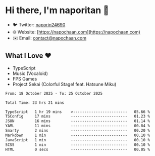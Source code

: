 # Hi there, I'm naporitan 👋

- 🐦 Twitter: [naporin24690](https://twitter.com/naporin24690)
- 🌐 Website: [https://napochaan.com](https://napochaan.com)
- ✉️ Email: [contact@napochaan.com](mailto:contact@napochaan.com)

## What I Love ❤️
- TypeScript
- Music (Vocaloid)
- FPS Games
- Project Sekai (Colorful Stage! feat. Hatsune Miku)

<!--START_SECTION:waka-->

```txt
From: 18 October 2025 - To: 25 October 2025

Total Time: 23 hrs 21 mins

TypeScript   1 hr 19 mins    >------------------------   05.66 %
TSConfig     17 mins         -------------------------   01.23 %
JSON         16 mins         -------------------------   01.14 %
YAML         11 mins         -------------------------   00.84 %
Smarty       2 mins          -------------------------   00.20 %
Markdown     1 min           -------------------------   00.10 %
JavaScript   1 min           -------------------------   00.10 %
SCSS         1 min           -------------------------   00.10 %
HTML         0 secs          -------------------------   00.05 %
```

<!--END_SECTION:waka-->

